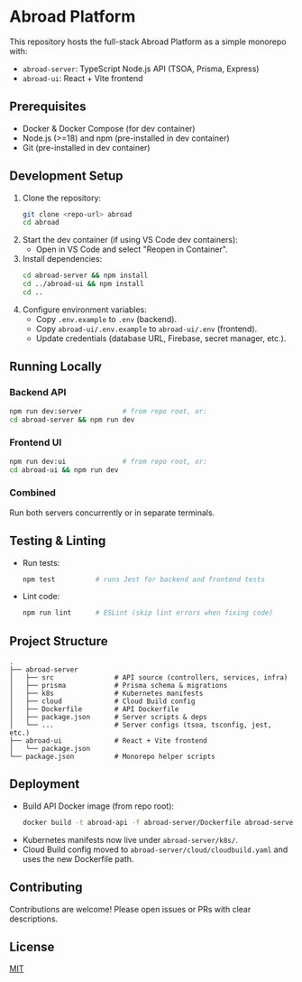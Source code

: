 # Abroad Platform

This repository hosts the full-stack Abroad Platform as a simple monorepo with:
- `abroad-server`: TypeScript Node.js API (TSOA, Prisma, Express)
- `abroad-ui`: React + Vite frontend

## Prerequisites

- Docker & Docker Compose (for dev container)
- Node.js (>=18) and npm (pre-installed in dev container)
- Git (pre-installed in dev container)

## Development Setup

1. Clone the repository:
   ```bash
   git clone <repo-url> abroad
   cd abroad
   ```
2. Start the dev container (if using VS Code dev containers):
   - Open in VS Code and select "Reopen in Container".
3. Install dependencies:
   ```bash
   cd abroad-server && npm install
   cd ../abroad-ui && npm install
   cd ..
   ```
4. Configure environment variables:
   - Copy `.env.example` to `.env` (backend).
   - Copy `abroad-ui/.env.example` to `abroad-ui/.env` (frontend).
   - Update credentials (database URL, Firebase, secret manager, etc.).

## Running Locally

### Backend API

```bash
npm run dev:server          # from repo root, or:
cd abroad-server && npm run dev
```

### Frontend UI

```bash
npm run dev:ui              # from repo root, or:
cd abroad-ui && npm run dev
```

### Combined

Run both servers concurrently or in separate terminals.

## Testing & Linting

- Run tests:
  ```bash
  npm test          # runs Jest for backend and frontend tests
  ```
- Lint code:
  ```bash
  npm run lint      # ESLint (skip lint errors when fixing code)
  ```

## Project Structure

```text
.
├── abroad-server
│   ├── src               # API source (controllers, services, infra)
│   ├── prisma            # Prisma schema & migrations
│   ├── k8s               # Kubernetes manifests
│   ├── cloud             # Cloud Build config
│   ├── Dockerfile        # API Dockerfile
│   ├── package.json      # Server scripts & deps
│   └── ...               # Server configs (tsoa, tsconfig, jest, etc.)
├── abroad-ui             # React + Vite frontend
│   └── package.json
└── package.json          # Monorepo helper scripts
```

## Deployment

- Build API Docker image (from repo root):
  ```bash
  docker build -t abroad-api -f abroad-server/Dockerfile abroad-server
  ```
- Kubernetes manifests now live under `abroad-server/k8s/`.
- Cloud Build config moved to `abroad-server/cloud/cloudbuild.yaml` and uses the new Dockerfile path.

## Contributing

Contributions are welcome! Please open issues or PRs with clear descriptions.

## License

[MIT](LICENSE)
